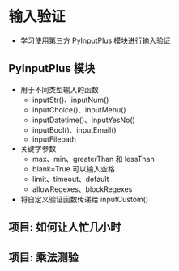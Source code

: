 # 输入验证

- 学习使用第三方 PyInputPlus 模块进行输入验证

## PyInputPlus 模块

- 用于不同类型输入的函数
  - inputStr()、inputNum()
  - inputChoice()、inputMenu()
  - inputDatetime()、inputYesNo()
  - inputBool()、inputEmail()
  - inputFilepath
- 关键字参数
  - max、min、greaterThan 和 lessThan
  - blank=True 可以输入空格
  - limit、timeout、default
  - allowRegexes、blockRegexes
- 将自定义验证函数传递给 inputCustom()

## 项目: 如何让人忙几小时

## 项目: 乘法测验
